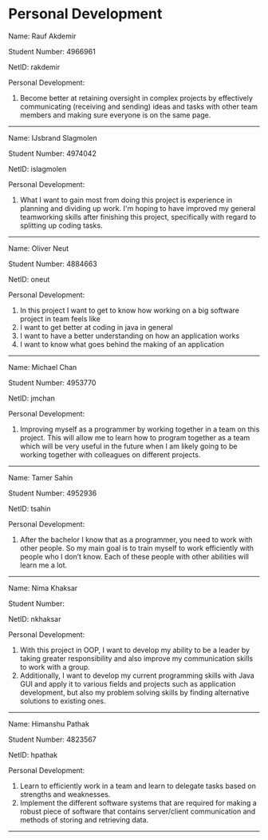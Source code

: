 # Personal Development

Name: Rauf Akdemir

Student Number: 4966961

NetID: rakdemir

Personal Development:
1. Become better at retaining oversight in complex projects by effectively
  communicating (receiving and sending) ideas and tasks with other team members and making sure
  everyone is on the same page.
 
---

Name: IJsbrand Slagmolen

Student Number: 4974042

NetID: islagmolen

Personal Development:
1. What I want to gain most from doing this project is experience in planning and dividing up work. I'm hoping to have improved my general teamworking skills after finishing this project, specifically with regard to splitting up coding tasks.
 
---
 
 Name: Oliver Neut
 
 Student Number: 4884663
 
 NetID: oneut
 
 Personal Development:
1. In this project I want to get to know how working on a big software project in team feels like
1. I want to get better at coding in java in general
1. I want to have a better understanding on how an application works
1. I want to know what goes behind the making of an application

---
 
  Name: Michael Chan
  
  Student Number: 4953770
  
  NetID: jmchan
  
  Personal Development:
1. Improving myself as a programmer by working together in a team on this project. This will allow me
  to learn how to program together as a team which will be very useful in the future when I am likely
  going to be working together with colleagues on different projects.
---
 
  Name: Tamer Sahin
  
  Student Number: 4952936
  
  NetID: tsahin
  
  Personal Development:

1. After the bachelor I know that as a programmer, you need to work with other people. So my main
goal is to train myself to work efficiently with people who I don’t know. Each of these people with
other abilities will learn me a lot.
---

  Name: Nima Khaksar
  
  Student Number: 
  
  NetID: nkhaksar
  
  Personal Development:

1. With this project in OOP, I want to develop my ability to be a leader by taking greater responsibility and also improve my communication skills to work with a group.
1. Additionally, I want to develop my current programming skills with Java GUI and apply it to various fields and projects such as application development, but also my problem solving skills by finding alternative solutions to existing ones.
---

  Name: Himanshu Pathak
  
  Student Number: 4823567
  
  NetID: hpathak
  
  Personal Development:

1. Learn to efficiently work in a team and learn to delegate tasks based on strengths and weaknesses.
1. Implement the different software systems that are required for making a robust piece of software that contains server/client communication and methods of storing and retrieving data.
---
